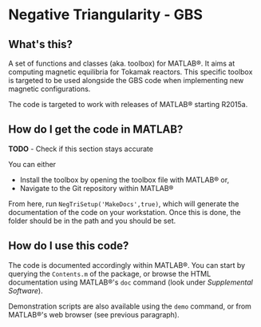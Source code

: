 # Negative Triangularity - GBS
## What's this?
A set of functions and classes (aka. toolbox) for MATLAB&reg;. It aims at
computing magnetic equilibria for Tokamak reactors. This specific toolbox is
targeted to be used alongside the GBS code when implementing new
magnetic configurations.

The code is targeted to work with releases of MATLAB&reg; starting R2015a.
## How do I get the code in MATLAB?
**TODO** - Check if this section stays accurate

You can either

- Install the toolbox by opening the toolbox file with MATLAB&reg; or,
- Navigate to the Git repository within MATLAB&reg;

From here, run `NegTriSetup('MakeDocs',true)`, which will generate the
documentation of the code on your workstation. Once this is done, the folder
should be in the path and you should be set.

## How do I use this code?
The code is documented accordingly within MATLAB&reg;. You can start by
querying the `Contents.m` of the package, or browse the HTML documentation using
MATLAB&reg;'s `doc` command (look under *Supplemental Software*).

Demonstration scripts are also available using the `demo` command, or from
MATLAB&reg;'s web browser (see previous paragraph).
